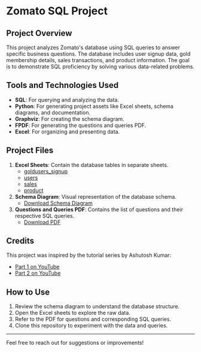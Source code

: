 # Zomato SQL Project

## Project Overview
This project analyzes Zomato's database using SQL queries to answer specific business questions. The database includes user signup data, gold membership details, sales transactions, and product information. The goal is to demonstrate SQL proficiency by solving various data-related problems.

## Tools and Technologies Used
- **SQL**: For querying and analyzing the data.
- **Python**: For generating project assets like Excel sheets, schema diagrams, and documentation.
- **Graphviz**: For creating the schema diagram.
- **FPDF**: For generating the questions and queries PDF.
- **Excel**: For organizing and presenting data.

## Project Files
1. **Excel Sheets**: Contain the database tables in separate sheets.
   - [goldusers_signup](./Zomato_Project_Tables.xlsx)
   - [users](./Zomato_Project_Tables.xlsx)
   - [sales](./Zomato_Project_Tables.xlsx)
   - [product](./Zomato_Project_Tables.xlsx)
2. **Schema Diagram**: Visual representation of the database schema.
   - [Download Schema Diagram](./Zomato_Schema.png)
3. **Questions and Queries PDF**: Contains the list of questions and their respective SQL queries.
   - [Download PDF](./Zomato_Questions_and_Queries.pdf)

## Credits
This project was inspired by the tutorial series by Ashutosh Kumar:
- [Part 1 on YouTube](https://youtu.be/BlN4U7GF704)
- [Part 2 on YouTube](https://www.youtube.com/watch?v=fRBeYNJ3S8w&list=WL&index=45)

## How to Use
1. Review the schema diagram to understand the database structure.
2. Open the Excel sheets to explore the raw data.
3. Refer to the PDF for questions and corresponding SQL queries.
4. Clone this repository to experiment with the data and queries.

---

Feel free to reach out for suggestions or improvements!
